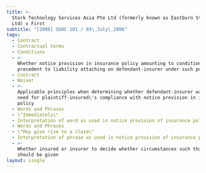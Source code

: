 ```yaml
---
title: >-
  Stork Technology Services Asia Pte Ltd (formerly known as Eastburn Stork Pte
  Ltd) v First
subtitle: "[2006] SGHC 101 / 03\_July\_2006"
tags:
  - Contract
  - Contractual terms
  - Conditions
  - >-
    Whether notice provision in insurance policy amounting to condition
    precedent to liability attaching on defendant-insurer under such policy
  - Contract
  - Waiver
  - >-
    Applicable principles when determining whether defendant-insurer waiving
    need for plaintiff-insured\'s compliance with notice provision in insurance
    policy
  - Words and Phrases
  - \"Immediately\"
  - Interpretation of word as used in notice provision of insurance policy
  - Words and Phrases
  - \"May give rise to a claim\"
  - Interpretation of phrase as used in notice provision of insurance policy
  - >-
    Whether insured or insurer to decide whether circumstances such that notice
    should be given
layout: single
---
```


